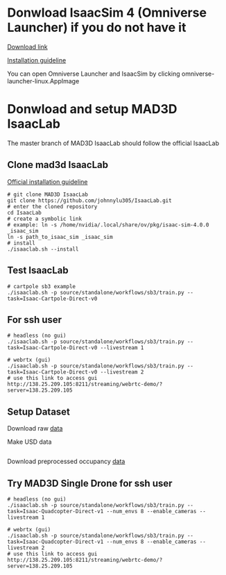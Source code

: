 # Donwload IsaacSim 4 (Omniverse Launcher) if you do not have it
[Download link](https://www.nvidia.com/en-us/omniverse/download/) 

[Installation guideline](https://docs.omniverse.nvidia.com/isaacsim/latest/installation/install_workstation.html)

You can open Omniverse Launcher and IsaacSim by clicking omniverse-launcher-linux.AppImage

# Donwload and setup MAD3D IsaacLab 
The master branch of MAD3D IsaacLab should follow the official IsaacLab
## Clone mad3d IsaacLab
[Official installation guideline](https://isaac-sim.github.io/IsaacLab/source/setup/installation/binaries_installation.html)
```
# git clone MAD3D IsaacLab
git clone https://github.com/johnnylu305/IsaacLab.git
# enter the cloned repository
cd IsaacLab
# create a symbolic link
# example: ln -s /home/nvidia/.local/share/ov/pkg/isaac-sim-4.0.0 _isaac_sim
ln -s path_to_isaac_sim _isaac_sim
# install
./isaaclab.sh --install
```
## Test IsaacLab
```
# cartpole sb3 example
./isaaclab.sh -p source/standalone/workflows/sb3/train.py --task=Isaac-Cartpole-Direct-v0
```
## For ssh user
```
# headless (no gui)
./isaaclab.sh -p source/standalone/workflows/sb3/train.py --task=Isaac-Cartpole-Direct-v0 --livestream 1

# webrtx (gui)
./isaaclab.sh -p source/standalone/workflows/sb3/train.py --task=Isaac-Cartpole-Direct-v0 --livestream 2
# use this link to access gui
http://138.25.209.105:8211/streaming/webrtc-demo/?server=138.25.209.105
```

## Setup Dataset
Download raw [data](https://drive.google.com/file/d/13ojen4WYDuRf47Hg3vuEcuwso5G5Shmh/view?usp=drive_link)

Make USD data
```

```
Download preprocessed occupancy [data](https://drive.google.com/file/d/1nTxavT1OunN_ZK4X5GR_FajhkHCFlD62/view?usp=sharing)

## Try MAD3D Single Drone for ssh user
```
# headless (no gui)
./isaaclab.sh -p source/standalone/workflows/sb3/train.py --task=Isaac-Quadcopter-Direct-v1 --num_envs 8 --enable_cameras --livestream 1

# webrtx (gui)
./isaaclab.sh -p source/standalone/workflows/sb3/train.py --task=Isaac-Quadcopter-Direct-v1 --num_envs 8 --enable_cameras --livestream 2
# use this link to access gui
http://138.25.209.105:8211/streaming/webrtc-demo/?server=138.25.209.105
```
